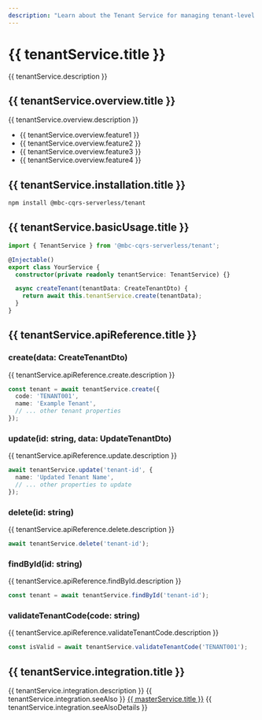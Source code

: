 ```yaml
---
description: "Learn about the Tenant Service for managing tenant-level operations in a multi-tenant CQRS architecture."
---
```


# {{ tenantService.title }}

{{ tenantService.description }}

## {{ tenantService.overview.title }}

{{ tenantService.overview.description }}
- {{ tenantService.overview.feature1 }}
- {{ tenantService.overview.feature2 }}
- {{ tenantService.overview.feature3 }}
- {{ tenantService.overview.feature4 }}

## {{ tenantService.installation.title }}

```bash
npm install @mbc-cqrs-serverless/tenant
```

## {{ tenantService.basicUsage.title }}

```typescript
import { TenantService } from '@mbc-cqrs-serverless/tenant';

@Injectable()
export class YourService {
  constructor(private readonly tenantService: TenantService) {}

  async createTenant(tenantData: CreateTenantDto) {
    return await this.tenantService.create(tenantData);
  }
}
```

## {{ tenantService.apiReference.title }}

### create(data: CreateTenantDto)

{{ tenantService.apiReference.create.description }}

```typescript
const tenant = await tenantService.create({
  code: 'TENANT001',
  name: 'Example Tenant',
  // ... other tenant properties
});
```

### update(id: string, data: UpdateTenantDto)

{{ tenantService.apiReference.update.description }}

```typescript
await tenantService.update('tenant-id', {
  name: 'Updated Tenant Name',
  // ... other properties to update
});
```

### delete(id: string)

{{ tenantService.apiReference.delete.description }}

```typescript
await tenantService.delete('tenant-id');
```

### findById(id: string)

{{ tenantService.apiReference.findById.description }}

```typescript
const tenant = await tenantService.findById('tenant-id');
```

### validateTenantCode(code: string)

{{ tenantService.apiReference.validateTenantCode.description }}

```typescript
const isValid = await tenantService.validateTenantCode('TENANT001');
```

## {{ tenantService.integration.title }}

{{ tenantService.integration.description }} {{ tenantService.integration.seeAlso }} [{{ masterService.title }}](./master-service.md) {{ tenantService.integration.seeAlsoDetails }}

